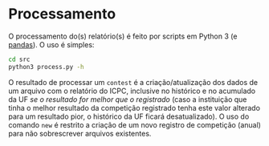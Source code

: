 # Processamento

O processamento do(s) relatório(s) é feito por scripts em Python 3 (e [pandas](https://pandas.pydata.org/pandas-docs/stable/index.html)). O uso é simples:

```bash
cd src
python3 process.py -h
```

O resultado de processar um `contest` é a criação/atualização dos dados de um arquivo com o relatório do ICPC, inclusive no histórico e no acumulado da UF *se o resultado for melhor que o registrado* (caso a instituição que tinha o melhor resultado da competição registrado tenha este valor alterado para um resultado pior, o histórico da UF ficará desatualizado). O uso do comando `new` é restrito a criação de um novo registro de competição (anual) para não sobrescrever arquivos existentes.